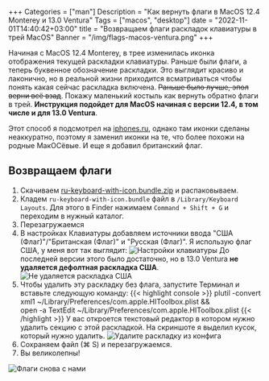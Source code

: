 +++
Categories = ["man"]
Description = "Как вернуть флаги в MacOS 12.4 Monterey и 13.0 Ventura"
Tags = ["macos", "desktop"]
date = "2022-11-01T14:40:42+03:00"
title = "Возвращаем флаги раскладок клавиатуры в трей MacOS"
Banner = "/img/flags-macos-ventura.png"
+++

Начиная с MacOS 12.4 Monterey, в трее изменилась иконка отображения текущей раскладки клавиатуры. Раньше были флаги, а теперь буквенное обозначение раскладки. Это выглядит красиво и лаконично, но в реальной жизни приходится всматриваться чтобы понять какая сейчас раскладка включена. ~~Раньше было лучше, эпол верни всё взад~~. Покажу маленький костыль как вернуть обратно флаги в трей. **Инструкция подойдет для MacOS начиная с версии 12.4, в том числе и для 13.0 Ventura**.

<!--more-->

Этот способ я подсмотрел на [iphones.ru](https://www.iphones.ru/iNotes/kak-vernut-flagi-dlya-yazykov-klaviatury-v-status-bare-macos-124-i-novee-05-18-2022), однако там иконки сделаны неаккуратно, поэтому я заменил иконки на те, что более похожи на родные МакОСёвые. И еще я добавил британский флаг.

## Возвращаем флаги

1. Скачиваем [ru-keyboard-with-icon.bundle.zip](/files/ru-keyboard-with-icon.bundle.zip) и распаковываем.
2. Кладем ```ru-keyboard-with-icon.bundle``` файл в ```/Library/Keyboard Layouts```. Для этого в Finder нажимаем ```Сommand + Shift + G``` и переходим в нужный каталог.
3. Перезагружаемся 
4. В настройках Клавиатуры добавляем источники ввода "США (Флаг)"/"Британская (Флаг)" и "Русская (Флаг)". Я использую флаг США, у меня вот так выглядит:
![Настройки клавиатуры](/img/flags-macos.png)
До последней версии этого было достаточно, но в 13.0 Ventura **не удаляется дефолтная раскладка США**.
![Не удаляется раскладка США](/img/flags-macos-ventura1.png)
5. Чтобы удалить эту раскладку без флага, запустите Терминал и вставьте следующую команду:
{{< highlight console >}}
plutil -convert xml1 ~/Library/Preferences/com.apple.HIToolbox.plist && \
 open -a TextEdit ~/Library/Preferences/com.apple.HIToolbox.plist
{{< /highlight >}}
У вас откроется текстовый редактор в котором нужно удалить секцию с этой раскладкой. На скриншоте я выделил кусок, который нужно удалить.
![Удалите раскладку из конфига](/img/flags-macos-ventura2.png)
6. Сохраняем файл (⌘ S) и перезагружаемся.
7. Вы великолепны!

![Флаги снова с нами](/img/flags-macos-ventura3.png)